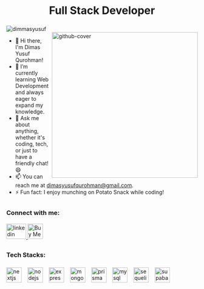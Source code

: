 <h1 align="center">Full Stack Developer</h1>

###

<div align="left">
  <img src="https://komarev.com/ghpvc/?username=dimmasyusuf&label=Visitor&color=blue&style=for-the-badge&abbreviated=true" alt="dimmasyusuf" />
</div>

<img align="right" src="https://i.giphy.com/vqxviVfqGAa14SgeiC.webp" width="384" alt="github-cover">

- 👋 Hi there, I'm Dimas Yusuf Qurohman!
- 🌱 I’m currently learning Web Development and always eager to expand my knowledge.
- 💬 Ask me about anything, whether it's coding, tech, or just to have a friendly chat! :smile:
- 📫 You can reach me at dimasyusufqurohman@gmail.com.
- ⚡ Fun fact: I enjoy munching on Potato Snack while coding!

##

<h3 align="left">Connect with me:</h3>

####

<div align="left">
  <a href="https://linkedin.com/in/dimmasyusuf" target="_blank">
    <img src="https://raw.githubusercontent.com/maurodesouza/profile-readme-generator/master/src/assets/icons/social/linkedin/default.svg" width="52" height="40" alt="linkedin logo"  />
  </a>
  <a href='https://ko-fi.com/H2H2E9EBI' target='_blank'>
    <img height='36' style='border:0px;height:40px;' src='https://cdn.ko-fi.com/cdn/kofi3.png?v=3' border='0' alt='Buy Me a Coffee at ko-fi.com' />
  </a>
</div>

##

<h3 align="left">Tech Stacks:</h3>

###

<div align="left">
  <img src="https://skillicons.dev/icons?i=nextjs" height="40" alt="nextjs logo"  />
  <img width="8" />
  <img src="https://skillicons.dev/icons?i=nodejs" height="40" alt="nodejs logo"  />
  <img width="8" />
  <img src="https://skillicons.dev/icons?i=express" height="40" alt="express logo"  />
  <img width="8" />
  <img src="https://skillicons.dev/icons?i=mongodb" height="40" alt="mongodb logo"  />
  <img width="8" />
  <img src="https://skillicons.dev/icons?i=prisma" height="40" alt="prisma logo"  />
  <img width="8" />
  <img src="https://skillicons.dev/icons?i=mysql" height="40" alt="mysql logo"  />
  <img width="8" />
  <img src="https://skillicons.dev/icons?i=sequelize" height="40" alt="sequelize logo"  />
  <img width="8" />
  <img src="https://skillicons.dev/icons?i=supabase" height="40" alt="supabase logo"  />
</div>

###
